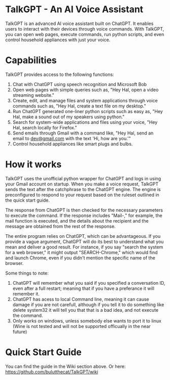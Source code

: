 # TalkGPT - An AI Voice Assistant

TalkGPT is an advanced AI voice assistant built on ChatGPT. It enables users to interact with their devices through voice commands. With TalkGPT, you can open web pages, execute commands, run python scripts, and even control household appliances with just your voice.

# Capabilities

TalkGPT provides access to the following functions:

   1. Chat with ChatGPT using speech recognition and Microsoft Bob
   2. Open web pages with simple queries such as, "Hey Hal, open a video streaming website."
   3. Create, edit, and manage files and system applications through voice commands such as, "Hey Hal, create a text file on my desktop."
   4. Run ChatGPT generated one-liner python scripts such as easy as, "Hey Hal, make a sound out of my speakers using python."
   5. Search for system-wide applications and files using your voice, "Hey Hal, search locally for Firefox."
   6. Send emails through Gmail with a command like, "Hey Hal, send an email to dev@gmail.com with the text 'Hi, how are you.'"
   7. Control household appliances like smart plugs and bulbs.

# How it works

TalkGPT uses the unofficial python wrapper for ChatGPT and logs in using your Gmail account on startup. When you make a voice request, TalkGPT sends the text after the catchphrase to the ChatGPT engine. The engine is preconfigured to respond to your request based on the ruleset outlined in the quick start guide.

The response from ChatGPT is then checked for the necessary parameters to execute the command. If the response includes "Mail-," for example, the mail function is executed, and the details about the recipient and the message are obtained from the rest of the response.

The entire program relies on ChatGPT, which can be advantageous. If you provide a vague argument, ChatGPT will do its best to understand what you mean and deliver a good result. For instance, if you say "search the system for a web browser," it might output "SEARCH-Chrome," which would find and launch Chrome, even if you didn't mention the specific name of the browser.

Some things to note:
1. ChatGPT will remember what you said if you specified a conversation ID, even after a full restart; meaning that if you have a preferance it will remember it.
2. ChatGPT has acess to local Command line, meaning it can cause damage if you are not carefull, although if you tell it to do something like delete system32 it will tell you that that is a bad idea, and not execute the command.
3. Only works on windows, unless somebody else wants to port it to linux (Wine is not tested and will not be supported officually in the near future)

# Quick Start Guide
You can find the guide in the Wiki section above.
Or here:
https://github.com/bulutthecat/TalkGPT/wiki
